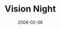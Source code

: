 ---
layout: message
category: message
series: "Vision Night"
title: "Vision Night"
date: 2008-02-06
audio-description: "Once a year, the \"core\" of our church gets together to talk about where we're headed. In this talk, we hear about all of the efforts Crossroads is involved in within our city, in South Africa and in India."
audio: "http://s3.amazonaws.com/crossroadsaudiomessages/Vision_Night_2008_webaudio.mp3"
audio-title: "Vision Night"
audio-duration: "01&#58;19&#58;41"
---